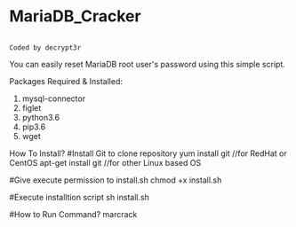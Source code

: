 # MariaDB_Cracker
                                                                                             Coded by decrypt3r

You can easily reset MariaDB root user's password using this simple script.

Packages Required & Installed:
1) mysql-connector
2) figlet
3) python3.6
4) pip3.6
5) wget

How To Install?
#Install Git to clone repository
      yum install git       //for RedHat or CentOS
      apt-get install git   //for other Linux based OS
      
#Give execute permission to install.sh
      chmod +x install.sh
      
#Execute installtion script
      sh install.sh
      
#How to Run Command?
      marcrack
